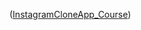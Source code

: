 ([InstagramCloneApp_Course](https://www.youtube.com/watch?v=wNhJDfuVDFA&list=PLyVnb2byWwpl4ykCp1aDIH0gjVzMIxAtV))


